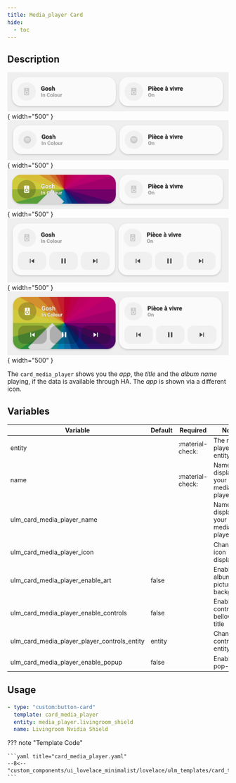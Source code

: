 ```yaml
---
title: Media_player Card
hide:
  - toc
---
```


<!-- markdownlint-disable MD046 -->

## Description

![example-image](../../assets/img/ulm_cards/card_media_player.png){ width="500" }
![example-image](../../assets/img/ulm_cards/card_media_player_icon.png){ width="500" }
![example-image](../../assets/img/ulm_cards/card_media_player_art.png){ width="500" }
![example-image](../../assets/img/ulm_cards/card_media_player_controls.png){ width="500" }
![example-image](../../assets/img/ulm_cards/card_media_player_art_controls.png){ width="500" }

The `card_media_player` shows you the _app_, the _title_ and the _album name_ playing, if the data is available through HA. The _app_ is shown via a different icon.

## Variables

| Variable                                     | Default | Required         | Notes                                 |
| -------------------------------------------- | ------- | ---------------- | ------------------------------------- |
| entity                                       |         | :material-check: | The media-player entity               |
| name                                         |         | :material-check: | Name to display for your media-player |
| ulm_card_media_player_name                   |         |                  | Name to display for your media-player |
| ulm_card_media_player_icon                   |         |                  | Change the icon displayed             |
| ulm_card_media_player_enable_art             | false   |                  | Enable album picture on background    |
| ulm_card_media_player_enable_controls        | false   |                  | Enable controls bellow the title      |
| ulm_card_media_player_player_controls_entity | entity  |                  | Change the controlled entity          |
| ulm_card_media_player_enable_popup           | false   |                  | Enable pop-up        |

## Usage

```yaml
- type: "custom:button-card"
  template: card_media_player
  entity: media_player.livingroom_shield
  name: Livingroom Nvidia Shield
```

??? note "Template Code"

    ```yaml title="card_media_player.yaml"
    --8<-- "custom_components/ui_lovelace_minimalist/lovelace/ulm_templates/card_templates/cards/card_media_player.yaml"
    ```
